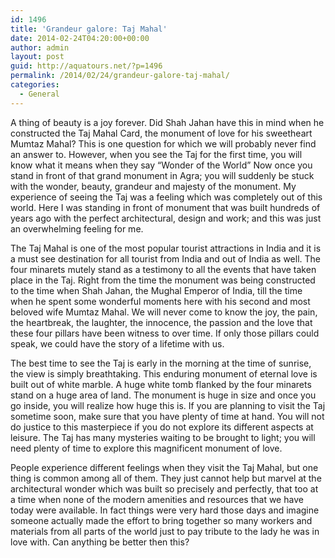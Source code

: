```yaml
---
id: 1496
title: 'Grandeur galore: Taj Mahal'
date: 2014-02-24T04:20:00+00:00
author: admin
layout: post
guid: http://aquatours.net/?p=1496
permalink: /2014/02/24/grandeur-galore-taj-mahal/
categories:
  - General
---
```

A thing of beauty is a joy forever. Did Shah Jahan have this in mind when he constructed the Taj Mahal Card, the monument of love for his sweetheart Mumtaz Mahal? This is one question for which we will probably never find an answer to. However, when you see the Taj for the first time, you will know what it means when they say “Wonder of the World” Now once you stand in front of that grand monument in Agra; you will suddenly be stuck with the wonder, beauty, grandeur and majesty of the monument. My experience of seeing the Taj was a feeling which was completely out of this world. Here I was standing in front of monument that was built hundreds of years ago with the perfect architectural, design and work; and this was just an overwhelming feeling for me.

The Taj Mahal is one of the most popular tourist attractions in India and it is a must see destination for all tourist from India and out of India as well. The four minarets mutely stand as a testimony to all the events that have taken place in the Taj. Right from the time the monument was being constructed to the time when Shah Jahan, the Mughal Emperor of India, till the time when he spent some wonderful moments here with his second and most beloved wife Mumtaz Mahal. We will never come to know the joy, the pain, the heartbreak, the laughter, the innocence, the passion and the love that these four pillars have been witness to over time. If only those pillars could speak, we could have the story of a lifetime with us.

The best time to see the Taj is early in the morning at the time of sunrise, the view is simply breathtaking. This enduring monument of eternal love is built out of white marble. A huge white tomb flanked by the four minarets stand on a huge area of land. The monument is huge in size and once you go inside, you will realize how huge this is. If you are planning to visit the Taj sometime soon, make sure that you have plenty of time at hand. You will not do justice to this masterpiece if you do not explore its different aspects at leisure. The Taj has many mysteries waiting to be brought to light; you will need plenty of time to explore this magnificent monument of love.

People experience different feelings when they visit the Taj Mahal, but one thing is common among all of them. They just cannot help but marvel at the architectural wonder which was built so precisely and perfectly, that too at a time when none of the modern amenities and resources that we have today were available. In fact things were very hard those days and imagine someone actually made the effort to bring together so many workers and materials from all parts of the world just to pay tribute to the lady he was in love with. Can anything be better then this?